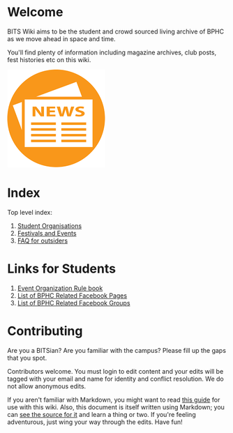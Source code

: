 <!-- TITLE: Home -->
<!-- SUBTITLE: Welcome to BITS Hyderabad's Wiki!  -->

# Welcome

BITS Wiki aims to be the student and crowd sourced living archive of BPHC as we move ahead in space and time.

<!--![Bits Pilani Hyderabad Campus Hyderabad](/uploads/bits-pilani-hyderabad-campus-hyderabad.jpg "Bits Pilani Hyderabad Campus Hyderabad")-->

You'll find plenty of information including magazine archives, club posts, fest histories etc on this wiki.


[![News Icon 2](/uploads/icons/news-icon-2.png)](/news "Campus News")

# Index

Top level index:

1. [Student Organisations](/orgs)
2. [Festivals and Events](/fests)
3. [FAQ for outsiders](/faq)

# Links for Students
1. [Event Organization Rule book](/rulebooks/event-organization)
2. [List of BPHC Related Facebook Pages](/online/fb-pages)
3. [List of BPHC Related Facebook Groups](/online/fb-groups)
# Contributing

Are you a BITSian? Are you familiar with the campus? Please fill up the gaps that you spot.

Contributors welcome. You must login to edit content and your edits will be tagged with your email and name for identity and conflict resolution. We do not allow anonymous edits.


If you aren't familiar with Markdown, you might want to read [this guide](https://docs.requarks.io/wiki/user-guide/markdown-syntax) for use with this wiki. Also, this document is itself written using Markdown; you can [see the source for it](/source/home) and learn a thing or two. If you're feeling adventurous, just wing your way through the edits. Have fun!
